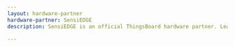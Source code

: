 ```yaml
---
layout: hardware-partner
hardware-partner: SensiEDGE
description: SensiEDGE is an official ThingsBoard hardware partner. Learn about SensiEDGE products, supported use cases, and integration guides with the ThingsBoard IoT platform.

---
```




